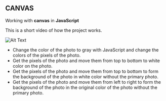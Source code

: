 ## CANVAS
Working with **canvas** in **JavaScript**

This is a short video of how the project works.

![Alt Text](./screenRecord.gif)

- Change the color of the photo to gray with JavaScript and change the colors of the pixels of the photo.
- Get the pixels of the photo and move them from top to bottom to white color on the photo.
- Get the pixels of the photo and move them from top to bottom to form the background of the photo in white color without the primary photo.
- Get the pixels of the photo and move them from left to right to form the background of the photo in the original color of the photo without the primary photo.